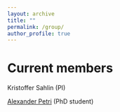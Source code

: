 ```yaml
---
layout: archive
title: ""
permalink: /group/
author_profile: true
---
```


<h1>Current members</h1>

Kristoffer Sahlin (PI) 

[Alexander Petri](https://twitter.com/AlexanderJPetr1) (PhD student)

